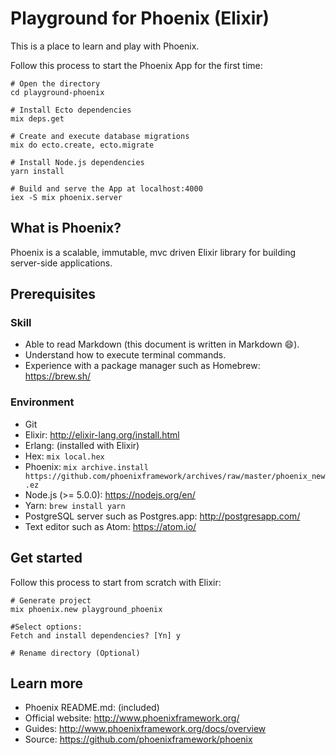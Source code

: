 # Playground for Phoenix (Elixir)

This is a place to learn and play with Phoenix.

Follow this process to start the Phoenix App for the first time:

```
# Open the directory
cd playground-phoenix

# Install Ecto dependencies
mix deps.get

# Create and execute database migrations
mix do ecto.create, ecto.migrate

# Install Node.js dependencies
yarn install

# Build and serve the App at localhost:4000
iex -S mix phoenix.server
```

## What is Phoenix?

Phoenix is a scalable, immutable, mvc driven Elixir library for building server-side applications.

## Prerequisites

### Skill

  * Able to read Markdown (this document is written in Markdown :smile:).
  * Understand how to execute terminal commands.
  * Experience with a package manager such as Homebrew: https://brew.sh/

### Environment

  * Git
  * Elixir: http://elixir-lang.org/install.html
  * Erlang: (installed with Elixir)
  * Hex: `mix local.hex`
  * Phoenix: `mix archive.install https://github.com/phoenixframework/archives/raw/master/phoenix_new.ez`
  * Node.js (>= 5.0.0): https://nodejs.org/en/
  * Yarn: `brew install yarn`
  * PostgreSQL server such as Postgres.app: http://postgresapp.com/
  * Text editor such as Atom: https://atom.io/

## Get started

Follow this process to start from scratch with Elixir:

```
# Generate project
mix phoenix.new playground_phoenix

#Select options:
Fetch and install dependencies? [Yn] y

# Rename directory (Optional)
```

## Learn more

  * Phoenix README.md: (included)
  * Official website: http://www.phoenixframework.org/
  * Guides: http://www.phoenixframework.org/docs/overview
  * Source: https://github.com/phoenixframework/phoenix

